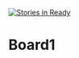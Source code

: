[![Stories in Ready](https://badge.waffle.io/suriyanto/Board1.png?label=ready&title=Ready)](https://waffle.io/suriyanto/Board1)
# Board1

